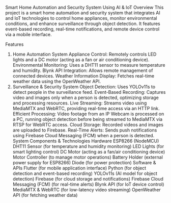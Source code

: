 Smart Home Automation and Security System Using AI & IoT
Overview
This project is a smart home automation and security system that integrates AI and IoT technologies to control home appliances, monitor environmental conditions, and enhance surveillance through object detection. It features event-based recording, real-time notifications, and remote device control via a mobile interface.

Features
1. Home Automation System
Appliance Control: Remotely controls LED lights and a DC motor (acting as a fan or air conditioning device).
Environmental Monitoring: Uses a DHT11 sensor to measure temperature and humidity.
Blynk API Integration: Allows remote management of connected devices.
Weather Information Display: Fetches real-time weather data using the OpenWeather API.
2. Surveillance & Security System
Object Detection: Uses YOLOv11s to detect people in the surveillance feed.
Event-Based Recording: Captures video and images only when a person is detected, optimizing storage and processing resources.
Live Streaming: Streams video using MediaMTX and WebRTC, providing real-time access via an HTTP link.
Efficient Processing: Video footage from an IP Webcam is processed on a PC, running object detection before being streamed to MediaMTX via RTSP for WebRTC access.
Cloud Storage: Recorded videos and images are uploaded to Firebase.
Real-Time Alerts: Sends push notifications using Firebase Cloud Messaging (FCM) when a person is detected.
System Components & Technologies
Hardware
ESP8266 (NodeMCU)
DHT11 Sensor (for temperature and humidity monitoring)
LED Lights (for smart lighting control)
DC Motor (acting as a fan/air conditioning device)
Motor Controller (to manage motor operations)
Battery Holder (external power supply for ESP8266)
Diode (for power protection)
Software & APIs
Flutter (for mobile application interface)
Python (for object detection and event-based recording)
YOLOv11s (AI model for object detection)
Firebase (for cloud storage and notifications)
Firebase Cloud Messaging (FCM) (for real-time alerts)
Blynk API (for IoT device control)
MediaMTX & WebRTC (for low-latency video streaming)
OpenWeather API (for fetching weather data)
